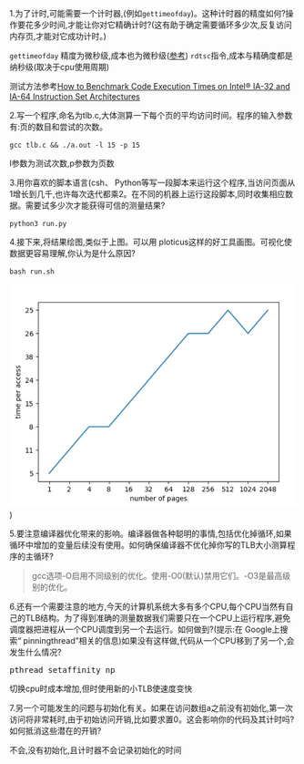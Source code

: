 1.为了计时,可能需要一个计时器,(例如`gettimeofday`)。这种计时器的精度如何?操作要花多少时间,才能让你对它精确计时?(这有助于确定需要循环多少次,反复访问内存页,才能对它成功计时。)

`gettimeofday` 精度为微秒级,成本也为微秒级([参考](https://blog.csdn.net/russell_tao/article/details/7185588))
`rdtsc`指令,成本与精确度都是纳秒级(取决于cpu使用周期)

测试方法参考[How to Benchmark Code Execution Times on Intel® IA-32 and IA-64 Instruction Set Architectures](https://www.intel.com/content/dam/www/public/us/en/documents/white-papers/ia-32-ia-64-benchmark-code-execution-paper.pdf)


2.写一个程序,命名为tlb.c,大体测算一下每个页的平均访问时间。程序的输入参数有:页的数目和尝试的次数。

```shell script
gcc tlb.c && ./a.out -l 15 -p 15
```
l参数为测试次数,p参数为页数

3.用你喜欢的脚本语言(csh、 Python等写一段脚本来运行这个程序,当访问页面从1增长到几千,也许每次迭代都乘2。在不同的机器上运行这段脚本,同时收集相应数据。需要试多少次才能获得可信的测量结果?

```shell script
python3 run.py
```

4.接下来,将结果绘图,类似于上图。可以用 ploticus这样的好工具画图。可视化使数据更容易理解,你认为是什么原因?

```shell script
bash run.sh
```

![图片](./4.png))

5.要注意编译器优化带来的影响。编译器做各种聪明的事情,包括优化掉循环,如果循环中增加的变量后续没有使用。如何确保编译器不优化掉你写的TLB大小测算程序的主循环?

> gcc选项-O启用不同级别的优化。使用-O0(默认)禁用它们。-O3是最高级别的优化。

6.还有一个需要注意的地方,今天的计算机系统大多有多个CPU,每个CPU当然有自己的TLB结构。为了得到准确的测量数据我们需要只在一个CPU上运行程序,避免调度器把进程从一个CPU调度到另一个去运行。如何做到?(提示:在 Google上搜索“ pinningthread”相关的信息)如果没有这样做,代码从一个CPU移到了另一个,会发生什么情况?

<pre>
pthread_setaffinity_np
</pre>
切换cpu时成本增加,但时使用新的小TLB使速度变快

7.另一个可能发生的问题与初始化有关。如果在访问数组a之前没有初始化,第一次访问将非常耗时,由于初始访问开销,比如要求置0。这会影响你的代码及其计时吗?如何抵消这些潜在的开销?

不会,没有初始化,且计时器不会记录初始化的时间